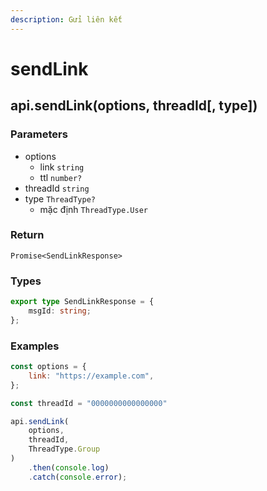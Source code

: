```yaml
---
description: Gửi liên kết
---
```


# sendLink

## api.sendLink(options, threadId\[, type])

### Parameters

* options
  * link `string`
  * ttl `number?`
* threadId `string`
* type `ThreadType?`
  * mặc định `ThreadType.User`

### Return

`Promise<SendLinkResponse>`

### Types

```typescript
export type SendLinkResponse = {
    msgId: string;
};
```

### Examples

```javascript
const options = {
    link: "https://example.com",
};

const threadId = "0000000000000000"

api.sendLink(
    options,
    threadId,
    ThreadType.Group
)
    .then(console.log)
    .catch(console.error);
```
